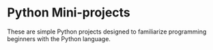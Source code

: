 # Python Mini-projects
These are simple Python projects designed to familiarize programming beginners with the Python language.


